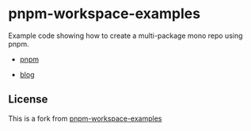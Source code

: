 # pnpm-workspace-examples

Example code showing how to create a multi-package mono repo using pnpm.

- [pnpm](https://pnpm.io/)

- [blog](https://www.codecapers.com.au/pnpm-workspaces/)

## License

This is a fork from [pnpm-workspace-examples](https://github.com/ashleydavis/pnpm-workspace-examples)
